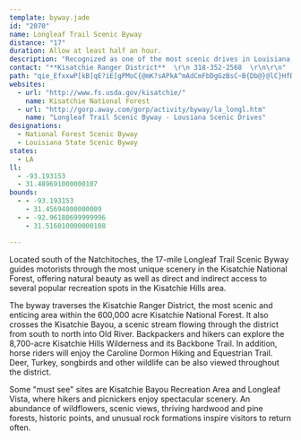 ```yaml
---
template: byway.jade
id: "2070"
name: Longleaf Trail Scenic Byway
distance: "17"
duration: Allow at least half an hour.
description: "Recognized as one of the most scenic drives in Louisiana, many vistas along the 17-mile drive offer views of mesas, buttes, and sandstone outcroppings."
contact: "**Kisatchie Ranger District**  \r\n 318-352-2568  \r\n\r\n"
path: "qie_EfxxwP[kB]qE?iE[gPMoC{@mK?sAPkA^mAdCmFbDgGzBsC~B{Db@}@lC}HfD_FtD{Jf@y@dAsExAsJTuFR}@hAcJd@kE^oGF{EEqCsBuL@sBrAcOJaG`AaUZmDtAaHDmCAuLKsBg@gC_H}Vi@mCKeBCaDN_ECeBQ{@}C_IYgAy@mN?mEP{FU{FBwChAuI~BaKJeC}E{nASaBuEwWiAmFgGuOaE{LcEaKQ{@KcBx@uQh@{D|AaIGqBe@cAsL{Me@iAKoAPsBnEaJt@mCvBgQ?eBMaAs@qAoGgEqByCcOoc@eAyB_KyMiOwR}JuLaP}SqAwBiP_^iBaDaHeI}BuC_McVw@mAcCeCuEyDw@iAi@yA{AwLcCsYHyC^_Bt@oAvYsUjAm@tE{@lAe@jLmIxBs@`SyD|`@oMvAK~BR`EjBlExAzBl@~FdAlMzArBArAYf@YhAw@\\a@hA_Ct@gCj@eDTyBf@aIl@mCVk@r@{@vEgDt@y@x@eB`CuIp@qAnBwAtJiCrBeArAaA|KsL|@eCVcC?y@JcB\\s@jCaDjBaFv@cAjCoBlAsBx@sCbPup@rCyIzAsD~AsBrByAfT}L`DyBfP{Ov@eAt@uBd@kFh@{Ad@o@fH}FzBaGVsB@wAg@oG@}@ZoAlBqCpIoKjEeHV{@FyAM_A}C_Hm@{BKeBJ{DOsAa@cAuBaDUy@G{@F_Bl@mDxEaOd@mBFyAGy@qHcXuGyY{AwF"
websites: 
  - url: "http://www.fs.usda.gov/kisatchie/"
    name: Kisatchie National Forest
  - url: "http://gorp.away.com/gorp/activity/byway/la_longl.htm"
    name: "Longleaf Trail Scenic Byway - Lousiana Scenic Drives"
designations: 
  - National Forest Scenic Byway
  - Louisiana State Scenic Byway
states: 
  - LA
ll: 
  - -93.193153
  - 31.489691000000107
bounds: 
  - - -93.193153
    - 31.45694000000009
  - - -92.96180699999996
    - 31.516010000000108

---
```


Located south of the Natchitoches, the 17-mile Longleaf Trail Scenic Byway guides motorists through the most unique scenery in the Kisatchie National Forest, offering natural beauty as well as direct and indirect access to several popular recreation spots in the Kisatchie Hills area. 

The byway traverses the Kisatchie Ranger District, the most scenic and enticing area within the 600,000 acre Kisatchie National Forest.  It also crosses the Kisatchie Bayou, a scenic stream flowing through the district from south to north into Old River. Backpackers and hikers can explore the 8,700-acre Kisatchie Hills Wilderness and its Backbone Trail. In addition, horse riders will enjoy the Caroline Dormon Hiking and Equestrian Trail. Deer, Turkey, songbirds and other wildlife can be also viewed throughout the district.

Some "must see" sites are Kisatchie Bayou Recreation Area and Longleaf Vista, where hikers and picnickers enjoy spectacular scenery. An abundance of wildflowers, scenic views, thriving hardwood and pine forests, historic points, and unusual rock formations inspire visitors to return often.